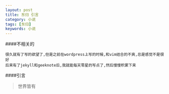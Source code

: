 ```yaml
---
layout: post
title: 东归 引言 
category: 小说 
tags: [东归]
keywords: 小说 
---
```

####不相关的

    很久就有了写的欲望了,但是之前在wordpress上写的时候,和vim结合的不爽,总是感觉不是很好
    后来有了jekyll和geeknote后,我就能每天零星的写点了,然后慢慢积累下来

####引言
> 世界皆有

